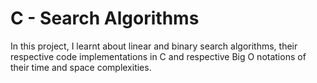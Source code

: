 # C - Search Algorithms
In this project, I learnt about linear and binary search algorithms, their respective code implementations in C and respective Big O notations of their time and space complexities.
